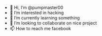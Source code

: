 - 👋 Hi, I’m @pumpmaster00
- 👀 I’m interested in hacking
- 🌱 I’m currently learning something
- 💞️ I’m looking to collaborate on nice project
- 📫 How to reach me facebook

<!---
pumpmaster00/pumpmaster00 is a ✨ special ✨ repository because its `README.md` (this file) appears on your GitHub profile.
You can click the Preview link to take a look at your changes.
--->
